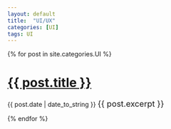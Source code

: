 ```yaml
---
layout: default
title:  "UI/UX"
categories: [UI]
tags: UI
---
```



  {% for post in site.categories.UI %}
    <h1><a href="{{ post.url }}">{{ post.title }}</a></h1>
    <span>{{ post.date | date_to_string }}</span>
      <span style="font-size: 1.3em">{{ post.excerpt }}</span>
    
  {% endfor %}

